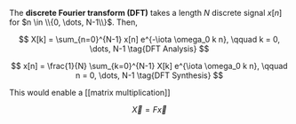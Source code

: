 The **discrete Fourier transform (DFT)** takes a length $N$ discrete signal $x[n]$ for $n \in \\{0, \dots, N-1\\}$. Then,

$$
X[k] = \sum_{n=0}^{N-1} x[n] e^{-\iota \omega_0 k n}, \qquad k = 0, \dots, N-1 \tag{DFT Analysis}
$$

$$
x[n] = \frac{1}{N} \sum_{k=0}^{N-1} X[k] e^{\iota \omega_0 k n}, \qquad n = 0, \dots, N-1 \tag{DFT Synthesis}
$$

This would enable a [[matrix multiplication]]

$$
\vec{X} = F \vec{x}
$$